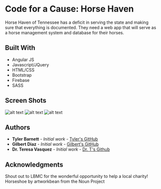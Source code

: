 # Code for a Cause: Horse Haven

Horse Haven of Tennessee has a deficit in serving the state and making sure that everything is documented. They need a web app that will serve as a horse management system and database for their horses.

## Built With

* Angular JS
* Javascript/JQuery
* HTML/CSS
* Bootstrap
* Firebase
* SASS

## Screen Shots

![alt text](http://www.drteresavasquez.com/wp-content/uploads/2017/06/HorseHavenss1.png "Admin Dashboard")
![alt text](http://www.drteresavasquez.com/wp-content/uploads/2017/06/HorseHavenss2.png "All Horses View")
![alt text](http://www.drteresavasquez.com/wp-content/uploads/2017/06/HorseView.png "Single Horse View")

## Authors

* **Tyler Barnett** - *Initial work* - [Tyler's GitHub](https://github.com/tylerb33)
* **Gilbert Diaz** - *Initial work* - [Gilbert's GitHub](https://github.com/diazgilberto)
* **Dr. Teresa Vasquez** - *Initial work* - [Dr. T's Github](https://github.com/drteresavasquez)

## Acknowledgments

Shout out to LBMC for the wonderful opportunity to help a local charity!
Horseshoe by artworkbean from the Noun Project
